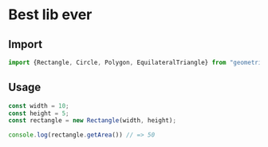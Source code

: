 # Best lib ever

## Import
```typescript
import {Rectangle, Circle, Polygon, EquilateralTriangle} from "geometric-shape";
```

## Usage
```typescript
const width = 10;
const height = 5;
const rectangle = new Rectangle(width, height);

console.log(rectangle.getArea()) // => 50
```
